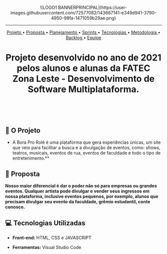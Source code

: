 <br>

<p align="center">
  ![LOGO1 BANNERPRINCIPAL](https://user-images.githubusercontent.com/72577082/143667141-e349d941-3790-4950-98fa-1471059b29ae.png)

<p align="center">

<hr>

<p align="center">
  <a href ="#rocket-o-projeto"> Projeto </a>  • 
  <a href ="#dart-proposta"> Proposta </a>  • 
  <a href ="#hourglass_flowing_sand-planejamento-de-entregas"> Planejamento </a>  • 
  <a href ="#calendar-as-sprints"> Sprints </a>  • 
  <a href ="#computer-tecnologias-utilizadas"> Tecnologias </a>  • 
  <a href ="#bulb-metodologia-utilizada"> Metodologia </a>  • 
  <a href ="#bar_chart-backlog-do-projeto"> Backlog </a>  •
  <a href ="#mortar_board-equipe"> Equipe </a> 
</p>

<h1 align="center">
  Projeto desenvolvido no ano de  2021 pelos alunos e alunas da FATEC Zona Leste - Desenvolvimento de Software Multiplataforma.
<h1 align="center">
<br>

## :rocket: O Projeto
 * A Bora Pro Rolê é uma plataforma que gera experiências únicas, um site que veio para facilitar a busca e a  divulgação de eventos, como: shows, teatros, musicais, eventos de rua, eventos de faculdade e todo o tipo de
entretenimento.**

## :dart: Proposta
 **Nosso maior diferencial é dar o poder não só para empresas ou grandes eventos. Qualquer artista pode divulgar  e vender seus ingressos em nossa plataforma, inclusive eventos pequenos, por exemplo, alunos que precisam  divulgar seu evento da faculdade, grêmio estudantil, conte conosco.**

 




## :computer: Tecnologias Utilizadas





* **Front-end:** HTML, CSS e JAVASCRIPT       

* **Ferramentas:** Visual Studio Code






